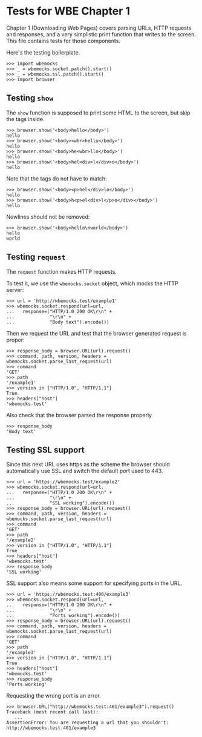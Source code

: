 Tests for WBE Chapter 1
=======================

Chapter 1 (Downloading Web Pages) covers parsing URLs, HTTP requests
and responses, and a very simplistic print function that writes
to the screen. This file contains tests for those components.

Here's the testing boilerplate.

    >>> import wbemocks
    >>> _ = wbemocks.socket.patch().start()
    >>> _ = wbemocks.ssl.patch().start()
    >>> import browser
    

Testing `show`
--------------

The `show` function is supposed to print some HTML to the screen, but
skip the tags inside.

    >>> browser.show('<body>hello</body>')
    hello
    >>> browser.show('<body><wbr>hello</body>')
    hello
    >>> browser.show('<body>he<wbr>llo</body>')
    hello
    >>> browser.show('<body>hel<div>l</div>o</body>')
    hello

Note that the tags do not have to match:

    >>> browser.show('<body><p>hel</div>lo</body>')
    hello
    >>> browser.show('<body>h<p>el<div>l</p>o</div></body>')
    hello
    
Newlines should not be removed:

    >>> browser.show('<body>hello\nworld</body>')
    hello
    world

Testing `request`
-----------------

The `request` function makes HTTP requests.

To test it, we use the `wbemocks.socket` object, which mocks the HTTP server:

    >>> url = 'http://wbemocks.test/example1'
    >>> wbemocks.socket.respond(url=url,
    ...   response=("HTTP/1.0 200 OK\r\n" +
    ...             "\r\n" +
    ...             "Body text").encode())

Then we request the URL and test that the browser generated request is proper:

    >>> response_body = browser.URL(url).request()
    >>> command, path, version, headers = wbemocks.socket.parse_last_request(url)
    >>> command
    'GET'
    >>> path
    '/example1'
    >>> version in {"HTTP/1.0", "HTTP/1.1"}
    True
    >>> headers["host"]
    'wbemocks.test'
    
Also check that the browser parsed the response properly

    >>> response_body
    'Body text'

Testing SSL support
-------------------

Since this next URL uses https as the scheme the browser should automatically use
  SSL and switch the default port used to 443.

    >>> url = 'https://wbemocks.test/example2'
    >>> wbemocks.socket.respond(url=url, 
    ...   response=("HTTP/1.0 200 OK\r\n" +
    ...             "\r\n" +
    ...             "SSL working").encode())
    >>> response_body = browser.URL(url).request()
    >>> command, path, version, headers = wbemocks.socket.parse_last_request(url)
    >>> command
    'GET'
    >>> path
    '/example2'
    >>> version in {"HTTP/1.0", "HTTP/1.1"}
    True
    >>> headers["host"]
    'wbemocks.test'
    >>> response_body
    'SSL working'

SSL support also means some support for specifying ports in the URL.

    >>> url = 'https://wbemocks.test:400/example3'
    >>> wbemocks.socket.respond(url=url, 
    ...   response=("HTTP/1.0 200 OK\r\n" +
    ...             "\r\n" +
    ...             "Ports working").encode())
    >>> response_body = browser.URL(url).request()
    >>> command, path, version, headers = wbemocks.socket.parse_last_request(url)
    >>> command
    'GET'
    >>> path
    '/example3'
    >>> version in {"HTTP/1.0", "HTTP/1.1"}
    True
    >>> headers["host"]
    'wbemocks.test'
    >>> response_body
    'Ports working'


Requesting the wrong port is an error.

    >>> browser.URL("http://wbemocks.test:401/example3").request()
    Traceback (most recent call last):
       ...
    AssertionError: You are requesting a url that you shouldn't: http://wbemocks.test:401/example3

